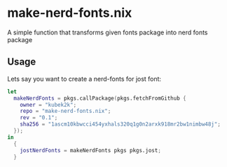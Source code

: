 # make-nerd-fonts.nix

A simple function that transforms given fonts package into nerd fonts package


## Usage

Lets say you want to create a nerd-fonts for jost font:

```nix
let 
  makeNerdFonts = pkgs.callPackage(pkgs.fetchFromGithub {
    owner = "kubek2k";
    repo = "make-nerd-fonts.nix";
    rev = "0.1";
    sha256 = "1ascm10kbwcci454yxhals320q1g0n2arxk918mr2bw1nimbw48j";
  });
in
  {
    jostNerdFonts = makeNerdFonts pkgs pkgs.jost;
  }
```

